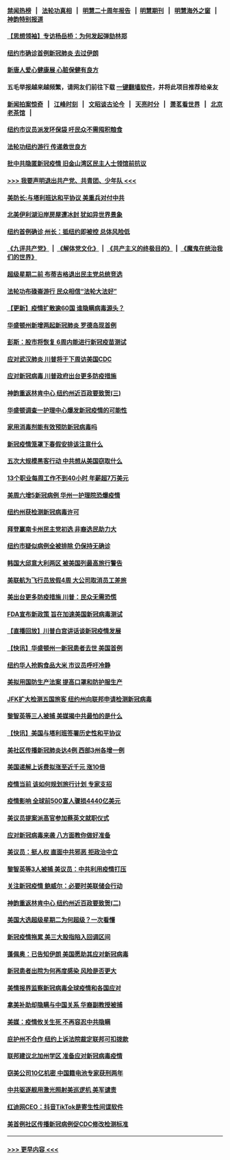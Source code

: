 #### [禁闻热榜](热点新闻.md?=0)  &nbsp;&nbsp;|&nbsp;&nbsp; [法轮功真相](https://github.com/gfw-breaker/truth/blob/master/README.md?=0) &nbsp;&nbsp;|&nbsp;&nbsp; [明慧二十周年报告](https://github.com/gfw-breaker/mh-reports/blob/master/README.md?=0) &nbsp;&nbsp;|&nbsp;&nbsp;[明慧期刊](https://github.com/gfw-breaker/mh-qikan) &nbsp;&nbsp;|&nbsp;&nbsp; [明慧海外之窗](https://github.com/gfw-breaker/mh-news/blob/master/README.md?=0) &nbsp;&nbsp;|&nbsp;&nbsp; [神韵特别报道](https://github.com/gfw-breaker/mh-news/blob/master/shenyun.md?=0)
#### [【思想领袖】专访杨岳桥：为何发起弹劾林郑](../pages/nsc412/n11810919.md?t=03030031) 
#### [纽约市确诊首例新冠肺炎  去过伊朗](../pages/nsc412/n11908737.md?t=03030031) 
#### [新唐人爱心健康展  心脏保健有良方](../pages/nsc412/n11908619.md?t=03030031) 
#### 五毛举报越来越频繁，请网友们前往下载 [一键翻墙软件](https://github.com/gfw-breaker/ssr-accounts)，并将此项目推荐给亲友
#### [新闻拍案惊奇](https://github.com/gfw-breaker/banned-news/blob/master/pages/link4.md) &nbsp;&nbsp;|&nbsp;&nbsp; [江峰时刻](https://github.com/gfw-breaker/banned-news/blob/master/pages/link4.md) &nbsp;&nbsp;|&nbsp;&nbsp; [文昭谈古论今](https://github.com/gfw-breaker/banned-news/blob/master/pages/link4.md) &nbsp;&nbsp;|&nbsp;&nbsp; [天亮时分](https://github.com/gfw-breaker/banned-news/blob/master/pages/link4.md) &nbsp;&nbsp;|&nbsp;&nbsp; [萧茗看世界](https://github.com/gfw-breaker/banned-news/blob/master/pages/link4.md) &nbsp;&nbsp;|&nbsp;&nbsp; [北京老茶馆](https://github.com/gfw-breaker/banned-news/blob/master/pages/link4.md) &nbsp;&nbsp;|&nbsp;&nbsp; 
#### [纽约市议员派发环保袋  吁民众不需囤积粮食](../pages/nsc412/n11908742.md?t=03030031) 
#### [法轮功纽约游行 传递救世良方](../pages/nsc412/n11907831.md?t=03030031) 
#### [批中共隐匿新冠疫情  旧金山湾区民主人士领馆前抗议](../pages/nsc412/n11908761.md?t=03030031) 
#### [>>> 我要声明退出共产党、共青团、少年队 <<<](https://github.com/begood0513/goodnews/blob/master/quit/letter.md) 
#### [美防长:与塔利班达和平协议 美重兵对付中共](../pages/nsc412/n11908366.md?t=03030031) 
#### [北美伊利湖沿岸房屋遭冰封 犹如异世界景象](../pages/nsc412/n11908465.md?t=03030031) 
#### [纽约首例确诊 州长：抵纽约即被控 总体风险低](../pages/nsc412/n11908143.md?t=03030031) 
#### [《九评共产党》](https://github.com/begood0513/9ping.md/blob/master/README.md) &nbsp;|&nbsp; [《解体党文化》](../../../../jtdwh.md/blob/master/README.md)  &nbsp;|&nbsp; [《共产主义的终极目的》](../../../../gczydzjmd.md/blob/master/README.md) &nbsp;|&nbsp; [《魔鬼在统治我们的世界》](../../../../mgztzwmdsj.md/blob/master/README.md) 
#### [超级星期二前 布蒂吉格退出民主党总统竞选](../pages/nsc412/n11908156.md?t=03030031) 
#### [法轮功布碌崙游行 民众相信“法轮大法好”](../pages/nsc412/n11907645.md?t=03030031) 
#### [【更新】疫情扩散逾60国 谁隐瞒病毒源头？](../pages/nsc412/n11890652.md?t=03030031) 
#### [华盛顿州新增两起新冠肺炎 罗德岛现首例](../pages/nsc412/n11907757.md?t=03030031) 
#### [彭斯：股市将恢复 6周内能进行新冠疫苗测试](../pages/nsc412/n11907550.md?t=03030031) 
#### [应对武汉肺炎 川普将于下周访美国CDC](../pages/nsc412/n11907493.md?t=03030031) 
#### [应对新冠病毒 川普政府出台更多防疫措施](../pages/nsc412/n11907354.md?t=03030031) 
#### [神韵重返林肯中心 纽约州近百政要致贺(三)](../pages/nsc412/n11904356.md?t=03030031) 
#### [华盛顿调查一护理中心爆发新冠疫情的可能性](../pages/nsc412/n11907230.md?t=03030031) 
#### [家用消毒剂能有效预防新冠病毒吗](../pages/nsc412/n11905553.md?t=03030031) 
#### [新冠疫情笼罩下春假安排该注意什么](../pages/nsc412/n11906890.md?t=03030031) 
#### [五次大规模黑客行动 中共想从美国窃取什么](../pages/nsc412/n11899124.md?t=03030031) 
#### [13个职业每周工作不到40小时 年薪超7万美元](../pages/nsc412/n11893686.md?t=03030031) 
#### [美周六增5新冠病例 华州一护理院恐爆疫情](../pages/nsc412/n11905823.md?t=03030031) 
#### [纽约州获检测新冠病毒许可](../pages/nsc412/n11906069.md?t=03030031) 
#### [拜登赢南卡州民主党初选 非裔选民助力大](../pages/nsc412/n11905930.md?t=03030031) 
#### [纽约市疑似病例全被排除 仍保持无确诊](../pages/nsc412/n11906039.md?t=03030031) 
#### [韩国大邱意大利两区 被美国列最高旅行警告](../pages/nsc412/n11905944.md?t=03030031) 
#### [美联航为飞行员放假4周 大公司取消员工差旅](../pages/nsc412/n11905894.md?t=03030031) 
#### [美出台更多防疫措施 川普：民众无需恐慌](../pages/nsc412/n11905747.md?t=03030031) 
#### [FDA宣布新政策 旨在加速美国新冠病毒测试](../pages/nsc412/n11905693.md?t=03030031) 
#### [【直播回放】川普白宫讲话谈新冠疫情发展](../pages/nsc412/n11905588.md?t=03030031) 
#### [【快讯】华盛顿州一新冠患者去世 美国首例](../pages/nsc412/n11905571.md?t=03030031) 
#### [纽约华人抢购食品大米 市议员呼吁冷静](../pages/nsc412/n11904453.md?t=03030031) 
#### [美拟用国防生产法案 提高口罩和防护服生产](../pages/nsc412/n11905517.md?t=03030031) 
#### [JFK扩大检测五国旅客 纽约州向联邦申请检测新冠病毒](../pages/nsc412/n11905491.md?t=03030031) 
#### [黎智英等三人被捕 美媒揭中共最怕的是什么](../pages/nsc412/n11905316.md?t=03030031) 
#### [【快讯】美国与塔利班签署历史性和平协议](../pages/nsc412/n11905172.md?t=03030031) 
#### [美社区传播新冠肺炎达4例 西部3州各增一例](../pages/nsc412/n11904070.md?t=03030031) 
#### [美国递解上诉费拟涨至近千元  涨10倍](../pages/nsc412/n11904466.md?t=03030031) 
#### [疫情当前 该如何规划旅行计划 专家支招](../pages/nsc412/n11903865.md?t=03030031) 
#### [疫情影响 全球前500富人骤损4440亿美元](../pages/nsc412/n11904283.md?t=03030031) 
#### [美议员提案派高官参加蔡英文就职仪式](../pages/nsc412/n11904166.md?t=03030031) 
#### [应对新冠病毒来袭 八方面教你做好准备](../pages/nsc412/n11903736.md?t=03030031) 
#### [美议员：挺人权 直面中共邪恶 拒政治中立](../pages/nsc412/n11903790.md?t=03030031) 
#### [黎智英等3人被捕 美议员：中共利用疫情打压](../pages/nsc412/n11903768.md?t=03030031) 
#### [关注新冠疫情 鲍威尔：必要时美联储会行动](../pages/nsc412/n11903672.md?t=03030031) 
#### [神韵重返林肯中心 纽约州近百政要致贺(二)](../pages/nsc412/n11897500.md?t=03030031) 
#### [美国大选超级星期二为何超级？一次看懂](../pages/nsc412/n11903490.md?t=03030031) 
#### [新冠疫情拖累 美三大股指陷入回调区间](../pages/nsc412/n11903211.md?t=03030031) 
#### [蓬佩奥：已告知伊朗 美国愿助其应对新冠病毒](../pages/nsc412/n11903212.md?t=03030031) 
#### [新冠患者出院为何再度感染 风险是否更大](../pages/nsc412/n11903262.md?t=03030031) 
#### [美情报界监察新冠病毒全球疫情和各国应对](../pages/nsc412/n11903098.md?t=03030031) 
#### [拿美补助却隐瞒与中国关系 华裔副教授被捕](../pages/nsc412/n11901687.md?t=03030031) 
#### [美媒：疫情攸关生死 不再容忍中共隐瞒](../pages/nsc412/n11901694.md?t=03030031) 
#### [庇护州不合作  纽约上诉法院裁定联邦可扣拨款](../pages/nsc412/n11902238.md?t=03030031) 
#### [联邦建议北加州学区 准备应对新冠病毒疫情](../pages/nsc412/n11902448.md?t=03030031) 
#### [窃美公司10亿机密 中国籍电池专家获刑两年](../pages/nsc412/n11901996.md?t=03030031) 
#### [中共驱逐舰用激光照射美巡逻机 美军谴责](../pages/nsc412/n11901964.md?t=03030031) 
#### [红迪网CEO：抖音TikTok是寄生性间谍软件](../pages/nsc412/n11901675.md?t=03030031) 
#### [美首例社区传播新冠病例促CDC修改检测标准](../pages/nsc412/n11901490.md?t=03030031) 

----
#### [ >>> 更早内容 <<< ](../indexes/nsc412-earlier.md)
